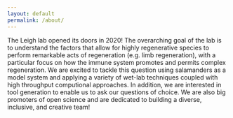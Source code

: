 ```yaml
---
layout: default
permalink: /about/
---
```


The Leigh lab opened its doors in 2020! The overarching goal of the lab is to understand the factors that allow for highly regenerative species to perform remarkable acts of regeneration (e.g. limb regeneration), with a particular focus on how the immune system promotes and permits complex regeneration. We are excited to tackle this question using salamanders as a model system and applying a variety of wet-lab techniques coupled with high throughput computional approaches. In addition, we are interested in tool generation to enable us to ask our questions of choice. We are also big promoters of open science and are dedicated to building a diverse, inclusive, and creative team!  

